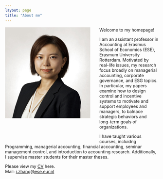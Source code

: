 ```yaml
---
layout: page
title: "About me"
---
```


<img style="border: 0px solid ; width: 280px; height: 300px; float: left; padding:0px 30px 80px 0px" src="/images/photo_J.Zhang.jpeg" alt="hi" class="inline-block">
Welcome to my homepage!

I am an assistant professor in Accounting at Erasmus School of Economics (ESE), Erasmum University Rotterdam. Motivated by real-life issues, my research focus broadly on managerial accounting, corporate governance, and ESG topics. In particular, my papers examine how to design control and incentive systems to motivate and support employees and managers, to balnace strategic behaviors and long-term goals of organizations. 

I have taught various courses, incluidng Programming, managerial accounting, financial accounting, seminar management control, and introduction to accounting research. Additionally, I supervise master students for their master theses. 

Please view my [CV](https://) here. <br>
Mail: [j.zhang@ese.eur.nl](mailto:j.zhang@ese.eur.nl)

